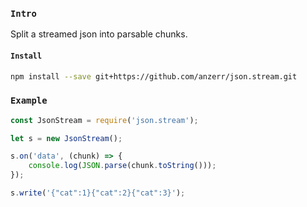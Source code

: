 
### `Intro`
Split a streamed json into parsable chunks.

#### `Install`
``` bash
npm install --save git+https://github.com/anzerr/json.stream.git
```

### `Example`
``` javascript
const JsonStream = require('json.stream');

let s = new JsonStream();

s.on('data', (chunk) => {
	console.log(JSON.parse(chunk.toString()));
});

s.write('{"cat":1}{"cat":2}{"cat":3}');
```